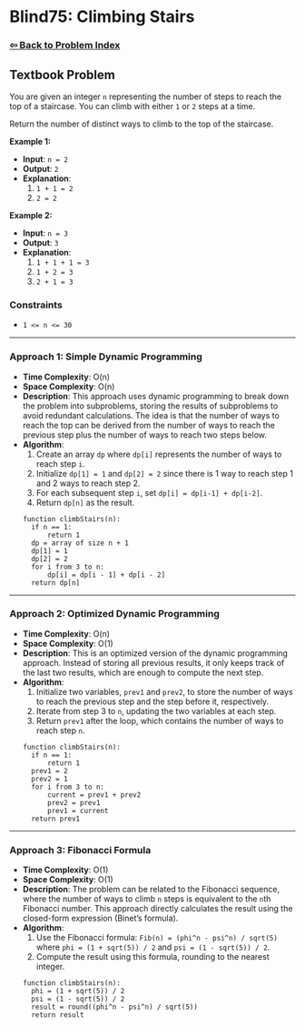 # Blind75: Climbing Stairs

### [⇦ Back to Problem Index](../../index.md)

## Textbook Problem

You are given an integer `n` representing the number of steps to reach the top of a staircase. You can climb with either `1` or `2` steps at a time.

Return the number of distinct ways to climb to the top of the staircase.

**Example 1:**

- **Input**: `n = 2`
- **Output**: `2`
- **Explanation**:
  1. `1 + 1 = 2`
  2. `2 = 2`

**Example 2:**

- **Input**: `n = 3`
- **Output**: `3`
- **Explanation**:
  1. `1 + 1 + 1 = 3`
  2. `1 + 2 = 3`
  3. `2 + 1 = 3`

### Constraints

- `1 <= n <= 30`

---

### Approach 1: Simple Dynamic Programming

- **Time Complexity**: O(n)
- **Space Complexity**: O(n)
- **Description**: This approach uses dynamic programming to break down the problem into subproblems, storing the results of subproblems to avoid redundant calculations. The idea is that the number of ways to reach the top can be derived from the number of ways to reach the previous step plus the number of ways to reach two steps below.
- **Algorithm**:
  1. Create an array `dp` where `dp[i]` represents the number of ways to reach step `i`.
  2. Initialize `dp[1] = 1` and `dp[2] = 2` since there is 1 way to reach step 1 and 2 ways to reach step 2.
  3. For each subsequent step `i`, set `dp[i] = dp[i-1] + dp[i-2]`.
  4. Return `dp[n]` as the result.
  ```pseudo
  function climbStairs(n):
    if n == 1:
        return 1
    dp = array of size n + 1
    dp[1] = 1
    dp[2] = 2
    for i from 3 to n:
        dp[i] = dp[i - 1] + dp[i - 2]
    return dp[n]
  ```

---

### Approach 2: Optimized Dynamic Programming

- **Time Complexity**: O(n)
- **Space Complexity**: O(1)
- **Description**: This is an optimized version of the dynamic programming approach. Instead of storing all previous results, it only keeps track of the last two results, which are enough to compute the next step.
- **Algorithm**:
  1. Initialize two variables, `prev1` and `prev2`, to store the number of ways to reach the previous step and the step before it, respectively.
  2. Iterate from step 3 to `n`, updating the two variables at each step.
  3. Return `prev1` after the loop, which contains the number of ways to reach step `n`.
  ```pseudo
  function climbStairs(n):
    if n == 1:
        return 1
    prev1 = 2
    prev2 = 1
    for i from 3 to n:
        current = prev1 + prev2
        prev2 = prev1
        prev1 = current
    return prev1
  ```

---

### Approach 3: Fibonacci Formula

- **Time Complexity**: O(1)
- **Space Complexity**: O(1)
- **Description**: The problem can be related to the Fibonacci sequence, where the number of ways to climb `n` steps is equivalent to the `n`th Fibonacci number. This approach directly calculates the result using the closed-form expression (Binet’s formula).
- **Algorithm**:
  1. Use the Fibonacci formula: `Fib(n) = (phi^n - psi^n) / sqrt(5)` where `phi = (1 + sqrt(5)) / 2` and `psi = (1 - sqrt(5)) / 2`.
  2. Compute the result using this formula, rounding to the nearest integer.
  ```pseudo
  function climbStairs(n):
    phi = (1 + sqrt(5)) / 2
    psi = (1 - sqrt(5)) / 2
    result = round((phi^n - psi^n) / sqrt(5))
    return result
  ```

